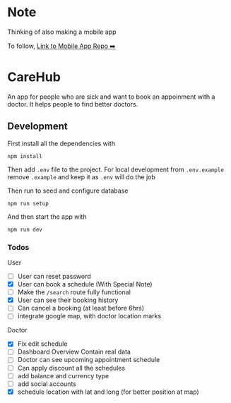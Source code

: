 # Note

Thinking of also making a mobile app

To follow,
[Link to Mobile App Repo ➡️](https://github.com/carehuborg/CareHub.git)

# CareHub

An app for people who are sick and want to book an appoinment with a doctor. It
helps people to find better doctors.

## Development

First install all the dependencies with

```
npm install
```

Then add `.env` file to the project. For local development from `.env.example`
remove `.example` and keep it as `.env` will do the job

Then run to seed and configure database

```
npm run setup
```

And then start the app with

```
npm run dev
```

### Todos

User

- [ ] User can reset password
- [x] User can book a schedule (With Special Note)
- [ ] Make the `/search` route fully functional
- [x] User can see their booking history
- [ ] Can cancel a booking (at least before 6hrs)
- [ ] integrate google map, with doctor location marks

Doctor

- [x] Fix edit schedule
- [ ] Dashboard Overview Contain real data
- [ ] Doctor can see upcoming appointment schedule
- [ ] Can apply discount all the schedules
- [ ] add balance and currency type
- [ ] add social accounts
- [x] schedule location with lat and long (for better position at map)
